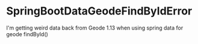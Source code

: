 # SpringBootDataGeodeFindByIdError
I'm getting weird data back from Geode 1.13 when using spring data for geode findById()
